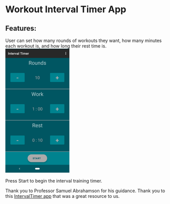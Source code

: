 # Workout Interval Timer App

## Features:
User can set how many rounds of workouts they want, how many minutes each workout is, and how long their rest time is.
![ALT](screenshots/main_activity.png)

Press Start to begin the interval training timer.

Thank you to Professor Samuel Abrahamson for his guidance.
Thank you to this [IntervalTimer app](https://github.com/iccaka/IntervalTimer) that was a great resource 
to us.
